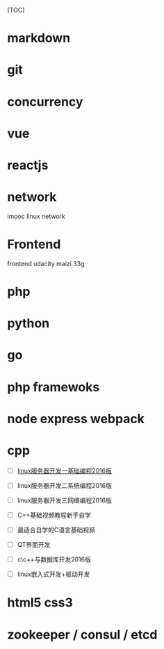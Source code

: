 [TOC]

# markdown

# git

# concurrency

# vue

# reactjs

# network

imooc linux network

# Frontend

frontend udacity maizi 33g

# php

# python

# go

# php framewoks

# node express  webpack

# cpp

- [ ] [linux服务器开发一基础编程2016版](http://yun.itheima.com/)
- [ ] linux服务器开发二系统编程2016版
- [ ] linux服务器开发三网络编程2016版
- [ ] C++基础视频教程新手自学
- [ ] 最适合自学的C语言基础视频
- [ ] QT界面开发
- [ ] c\c++与数据库开发2016版
- [ ] linux嵌入式开发+驱动开发



# html5 css3

# zookeeper / consul / etcd 